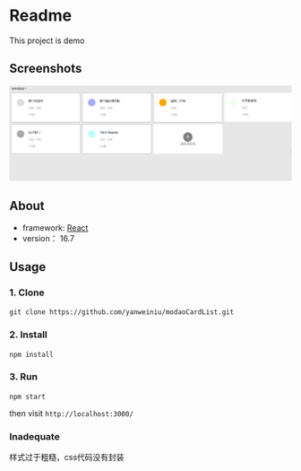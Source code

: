# Readme
This project is demo

## Screenshots
![result](./screenshot/1.png)

## About
* framework: [React](https://github.com/react)
* version： 16.7

## Usage
### 1. Clone
```
git clone https://github.com/yanweiniu/modaoCardList.git
```

### 2. Install
```
npm install
```

### 3. Run
```
npm start
```
then visit `http://localhost:3000/` 

### Inadequate
样式过于粗糙，css代码没有封装


